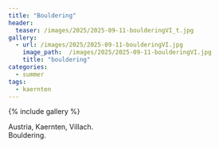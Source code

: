 ```yaml
---
title: "Bouldering"
header:
  teaser: /images/2025/2025-09-11-boulderingVI_t.jpg
gallery:
  - url: /images/2025/2025-09-11-boulderingVI.jpg
    image_path:  /images/2025/2025-09-11-boulderingVI.jpg
    title: "bouldering"
categories:
  - summer
tags:
  - kaernten
---
```


{% include gallery %}

Austria, Kaernten, Villach.  
Bouldering.
